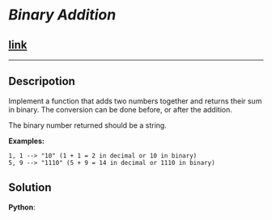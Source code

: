 # **_Binary Addition_**

## [**link**](https://github.com/PhilipMichvong/CodeWars/blob/main/CodeWars/assets/banner.jpg?raw=true)

---

## **Descripotion**

Implement a function that adds two numbers together and returns their sum in binary. The conversion can be done before, or after the addition.

The binary number returned should be a string.

**Examples:**

```test
1, 1 --> "10" (1 + 1 = 2 in decimal or 10 in binary)
5, 9 --> "1110" (5 + 9 = 14 in decimal or 1110 in binary)
```

## **Solution**

**Python**:

```python

```
